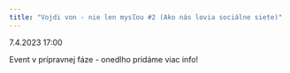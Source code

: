 ```yaml
---
title: "Vojdi von - nie len mysľou #2 (Ako nás lovia sociálne siete)"
---
```

7.4.2023 17:00

Event v prípravnej fáze - onedlho pridáme viac info!